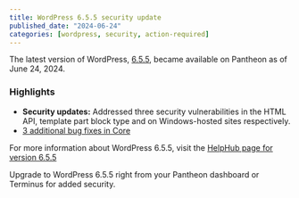 ```yaml
---
title: WordPress 6.5.5 security update
published_date: "2024-06-24"
categories: [wordpress, security, action-required]
---
```


The latest version of WordPress, [6.5.5](https://wordpress.org/news/2024/06/wordpress-6-5-5/), became available on Pantheon as of June 24, 2024.

<h3>Highlights</h3>

* **Security updates:** Addressed three security vulnerabilities in the HTML API, template part block type and on Windows-hosted sites respectively.
* [3 additional bug fixes in Core](https://core.trac.wordpress.org/query?component=!Build%2FTest+Tools&milestone=6.5.5&col=id&col=summary&col=owner&col=type&col=status&col=priority&col=component&order=priority)

For more information about WordPress 6.5.5, visit the [HelpHub page for version 6.5.5](https://wordpress.org/documentation/wordpress-version/version-6-5-5/)

Upgrade to WordPress 6.5.5 right from your Pantheon dashboard or Terminus for added security. 
